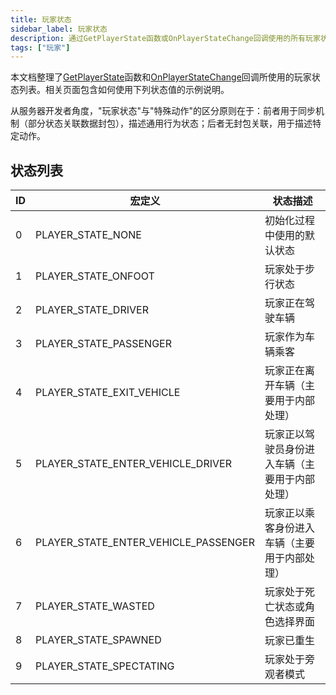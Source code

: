```yaml
---
title: 玩家状态
sidebar_label: 玩家状态
description: 通过GetPlayerState函数或OnPlayerStateChange回调使用的所有玩家状态列表。
tags: ["玩家"]
---
```


本文档整理了[GetPlayerState](../functions/GetPlayerState)函数和[OnPlayerStateChange](../callbacks/OnPlayerStateChange)回调所使用的玩家状态列表。相关页面包含如何使用下列状态值的示例说明。

从服务器开发者角度，"玩家状态"与"特殊动作"的区分原则在于：前者用于同步机制（部分状态关联数据封包），描述通用行为状态；后者无封包关联，用于描述特定动作。

## 状态列表

| ID  | 宏定义                               | 状态描述                                       |
| --- | ------------------------------------ | ---------------------------------------------- |
| 0   | PLAYER_STATE_NONE                    | 初始化过程中使用的默认状态                     |
| 1   | PLAYER_STATE_ONFOOT                  | 玩家处于步行状态                               |
| 2   | PLAYER_STATE_DRIVER                  | 玩家正在驾驶车辆                               |
| 3   | PLAYER_STATE_PASSENGER               | 玩家作为车辆乘客                               |
| 4   | PLAYER_STATE_EXIT_VEHICLE            | 玩家正在离开车辆（主要用于内部处理）           |
| 5   | PLAYER_STATE_ENTER_VEHICLE_DRIVER    | 玩家正以驾驶员身份进入车辆（主要用于内部处理） |
| 6   | PLAYER_STATE_ENTER_VEHICLE_PASSENGER | 玩家正以乘客身份进入车辆（主要用于内部处理）   |
| 7   | PLAYER_STATE_WASTED                  | 玩家处于死亡状态或角色选择界面                 |
| 8   | PLAYER_STATE_SPAWNED                 | 玩家已重生                                     |
| 9   | PLAYER_STATE_SPECTATING              | 玩家处于旁观者模式                             |
